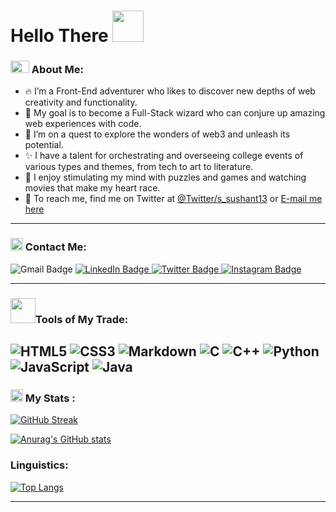 <h1> Hello There
  <img src="https://media.giphy.com/media/w1OBpBd7kJqHrJnJ13/giphy.gif" width="50px">
</h1>
  
### <img src="https://media.giphy.com/media/fSAxCC2BDAmC9kxl0N/giphy.gif" width="30px" height="20px"> About Me:
- 🔥 I’m a Front-End adventurer who likes to discover new depths of web creativity and functionality.
- 🎯 My goal is to become a Full-Stack wizard who can conjure up amazing web experiences with code.
- 🚀 I’m on a quest to explore the wonders of web3 and unleash its potential.
- ✨ I have a talent for orchestrating and overseeing college events of various types and themes, from tech to art to literature.
- 🤤 I enjoy stimulating my mind with puzzles and games and watching movies that make my heart race.
- 📧 To reach me, find me on Twitter at [@Twitter/s_sushant13](https://Twitter.com/@s_sushant13) or <a href="mailto:ssushantt1307@gmail.com">E-mail me here</a>
---

### <img align="bottom" src="https://media.giphy.com/media/in4epVtjWjc1NWI6Xl/giphy.gif" width="20px"> Contact Me:
<div id="badges>
  <a href="mailto:ssushantt1307@gmail.com">
  <img src="https://img.shields.io/badge/Gmail-D14836?style=for-the-badge&logo=gmail&logoColor=white" alt="Gmail Badge"/>
  </a>       
  <a href="https://linkedin.com/in/sushant2021cs101">
  <img src="https://img.shields.io/badge/LinkedIn-0077B5?style=for-the-badge&logo=linkedin&logoColor=white" alt="LinkedIn Badge"/>
  </a>                                                                                                                          
  <a href="https://Twitter.com/@s_sushant13">
  <img src="https://img.shields.io/badge/Twitter-1DA1F2?style=for-the-badge&logo=twitter&logoColor=white" alt="Twitter Badge"/>
  </a> 
  <a href="https://instagram.com/s_sushant13">
  <img src="https://img.shields.io/badge/Instagram-E4405F?style=for-the-badge&logo=instagram&logoColor=white" alt="Instagram Badge"/>
  </a> 
  </div>

---
                                                                                                       
### <img align="bottom" src="https://media.giphy.com/media/jSKBmKkvo2dPQQtsR1/giphy.gif" width="40px">Tools of My Trade:                                             
   ![HTML5](https://img.shields.io/badge/HTML5-E34F26?style=for-the-badge&logo=html5&logoColor=white) ![CSS3](https://img.shields.io/badge/CSS3-1572B6?style=for-the-badge&logo=css3&logoColor=white) ![Markdown](https://img.shields.io/badge/markdown-%23000000.svg?style=flat&logo=markdown&logoColor=white) ![C](https://img.shields.io/badge/C-00599C?style=for-the-badge&logo=c&logoColor=white) ![C++](https://img.shields.io/badge/C%2B%2B-00599C?style=for-the-badge&logo=c%2B%2B&logoColor=white) ![Python](https://img.shields.io/badge/Python-3776AB?style=for-the-badge&logo=python&logoColor=white) ![JavaScript](https://img.shields.io/badge/JavaScript-F7DF1E?style=for-the-badge&logo=javascript&logoColor=black)      ![Java](https://img.shields.io/badge/Java-ED8B00?style=for-the-badge&logo=java&logoColor=white)
---
                                                                                                                                                        
### <img src="https://media.giphy.com/media/47GPQ7ZzivsemHKPvB/giphy.gif" width="20px"> My Stats :

[![GitHub Streak](http://github-readme-streak-stats.herokuapp.com?user=s-sushant13&theme=transparent&hide_border=true&stroke=D6DD1A&fire=FFF92D&dates=DDDDDD)](https://git.io/streak-stats)


[![Anurag's GitHub stats](https://github-readme-stats-git-masterrstaa-rickstaa.vercel.app/api?username=s-sushant13&theme=transparent&show_icons=true&hide_border=true&count_private=true&align)](https://github.com/anuraghazra/github-readme-stats)

  
### Linguistics:

[![Top Langs](https://github-readme-stats-git-masterrstaa-rickstaa.vercel.app/api/top-langs/?username=s-sushant13&layout=compact&theme=transparent&hide_border=true&card_width=1000px&langs_count=8)](https://github.com/anuraghazra/github-readme-stats)   

---
